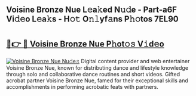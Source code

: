 ## Voisine Bronze Nue L𝚎a𝚔ed N𝚞𝚍e - Part-a6F Vi𝚍𝚎o L𝚎a𝚔s - H𝚘𝚝 O𝚗𝚕yf𝚊ns P𝚑𝚘tos 7EL90

# <h2><a href="http://kf5km55.oniu.top/?m=Voisine+Bronze+Nue">🔗👉 🔴 Voisine Bronze Nue P𝚑ot𝚘𝚜 V𝚒d𝚎o</a></h2>

[![Voisine Bronze Nue Nu𝚍e𝚜](https://i.imgur.com/0qMVB7G.gif)](http://kf5km55.oniu.top/?m=Voisine+Bronze+Nue)
Digital content provider and web entertainer Voisine Bronze Nue, known for distributing dance and lifestyle knowledge through solo and collaborative dance routines and short videos. Gifted acrobat partner Voisine Bronze Nue, famed for their exceptional skills and accomplishments in performing acrobatic feats with partners.  
